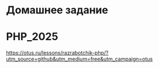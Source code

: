 # Домашнее задание 
# PHP_2025

https://otus.ru/lessons/razrabotchik-php/?utm_source=github&utm_medium=free&utm_campaign=otus
